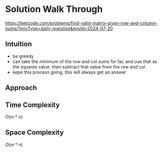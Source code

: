 # Solution Walk Through
https://leetcode.com/problems/find-valid-matrix-given-row-and-column-sums/?envType=daily-question&envId=2024-07-20

## Intuition
- be greedy
- can take the minimum of the row and col sums for far, and use that as the squares value. then subtract that value from the row and col
- kepe this process going, this will always get an answer

## Approach

## Time Complexity
$O(m*n)$

## Space Complexity
$O(m*n)$



